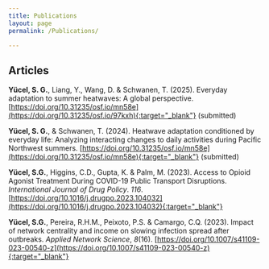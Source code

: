 ```yaml
---
title: Publications
layout: page
permalink: /Publications/

---
```

## Articles
**Yücel, S. G.**, Liang, Y., Wang, D. & Schwanen, T. (2025). Everyday adaptation to summer heatwaves: A global perspective. [https://doi.org/10.31235/osf.io/mn58e](https://doi.org/10.31235/osf.io/97kxh){:target="_blank"} (submitted)


**Yücel, S. G.**, & Schwanen, T. (2024). Heatwave adaptation conditioned by everyday life: Analyzing interacting changes to daily activities during Pacific Northwest summers. [https://doi.org/10.31235/osf.io/mn58e](https://doi.org/10.31235/osf.io/mn58e){:target="_blank"} (submitted)

**Yücel, S.G.**, Higgins, C.D., Gupta, K. & Palm, M. (2023). Access to Opioid Agonist Treatment During COVID-19 Public Transport Disruptions. <i>International Journal of Drug Policy</i>. <i>116</i>. [https://doi.org/10.1016/j.drugpo.2023.104032](https://doi.org/10.1016/j.drugpo.2023.104032){:target="_blank"}


**Yücel, S.G.**, Pereira, R.H.M., Peixoto, P.S. & Camargo, C.Q. (2023). Impact of network centrality and income on slowing infection spread after outbreaks. <i>Applied Network Science</i>, <i>8</i>(16). [https://doi.org/10.1007/s41109-023-00540-z](https://doi.org/10.1007/s41109-023-00540-z){:target="_blank"}


<br/>

